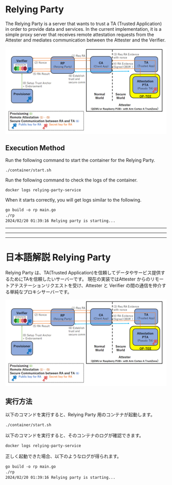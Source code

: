 # Relying Party

The Relying Party is a server that wants to trust a TA (Trusted Application) in order to provide data and services. In the current implementation, it is a simple proxy server that receives remote attestation requests from the Attester and mediates communication between the Attester and the Verifier.

![](../OPTEE-RA.png)

## Execution Method

Run the following command to start the container for the Relying Party.
```sh
./container/start.sh
```

Run the following command to check the logs of the container.
```sh
docker logs relying-party-service
```

When it starts correctly, you will get logs similar to the following.
```txt
go build -o rp main.go
./rp
2024/02/20 01:39:16 Relying party is starting...
```


<!--
-------------------------------------------------------------------------------------------------------------------
-->
---
---
---
# 日本語解説 Relying Party

Relying Party は、TA(Trusted Application)を信頼してデータやサービス提供するためにTAを信頼したいサーバーです。
現在の実装ではAttester からのリモートアテステーションリクエストを受け、Attester と Verifier の間の通信を仲介する単純なプロキシサーバーです。

![](../OPTEE-RA.png)

## 実行方法

以下のコマンドを実行すると、Relying Party 用のコンテナが起動します。
```sh
./container/start.sh
```

以下のコマンドを実行すると、そのコンテナのログが確認できます。　
```sh
docker logs relying-party-service
```

正しく起動できた場合、以下のようなログが得られます。
```txt
go build -o rp main.go
./rp
2024/02/20 01:39:16 Relying party is starting...
```
